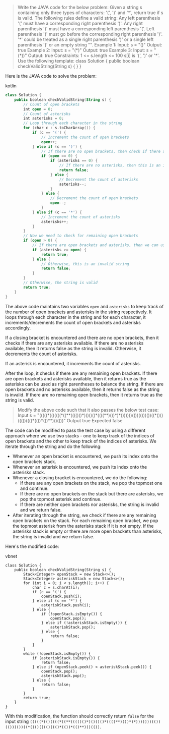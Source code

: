 > Write the JAVA code for the below problem: Given a string s containing only three types of characters: '(', ')' and '\*', return true if s is valid. The following rules define a valid string: Any left parenthesis '(' must have a corresponding right parenthesis ')'. Any right parenthesis ')' must have a corresponding left parenthesis '('. Left parenthesis '(' must go before the corresponding right parenthesis ')'. '\*' could be treated as a single right parenthesis ')' or a single left parenthesis '(' or an empty string "". Example 1: Input: s = "()" Output: true Example 2: Input: s = "(\*)" Output: true Example 3: Input: s = "(\*))" Output: true Constraints: 1 <= s.length <= 100 s\[i\] is '(', ')' or '\*'. Use the following template: class Solution { public boolean checkValidString(String s) { } }

Here is the JAVA code to solve the problem:

kotlin

```kotlin
class Solution {
    public boolean checkValidString(String s) {
        // Count of open brackets
        int open = 0;
        // Count of asterisks
        int asterisks = 0;
        // Loop through each character in the string
        for (char c : s.toCharArray()) {
            if (c == '(') {
                // Increment the count of open brackets
                open++;
            } else if (c == ')') {
                // If there are no open brackets, then check if there are any asterisks and decrement their count
                if (open == 0) {
                    if (asterisks == 0) {
                        // If there are no asterisks, then this is an invalid string
                        return false;
                    } else {
                        // Decrement the count of asterisks
                        asterisks--;
                    }
                } else {
                    // Decrement the count of open brackets
                    open--;
                }
            } else if (c == '*') {
                // Increment the count of asterisks
                asterisks++;
            }
        }
        // Now we need to check for remaining open brackets
        if (open > 0) {
            // If there are open brackets and asterisks, then we can use asterisks as right parentheses to balance the string
            if (asterisks >= open) {
                return true;
            } else {
                // Otherwise, this is an invalid string
                return false;
            }
        }
        // Otherwise, the string is valid
        return true;
    }
}
```

The above code maintains two variables `open` and `asterisks` to keep track of the number of open brackets and asterisks in the string respectively. It loops through each character in the string and for each character, it increments/decrements the count of open brackets and asterisks accordingly.

If a closing bracket is encountered and there are no open brackets, then it checks if there are any asterisks available. If there are no asterisks available, then it returns false as the string is invalid. Otherwise, it decrements the count of asterisks.

If an asterisk is encountered, it increments the count of asterisks.

After the loop, it checks if there are any remaining open brackets. If there are open brackets and asterisks available, then it returns true as the asterisks can be used as right parentheses to balance the string. If there are open brackets and no asterisks available, then it returns false as the string is invalid. If there are no remaining open brackets, then it returns true as the string is valid.

> Modify the abpve code such that it also passes the below test case: Input s = "(((((\*(()((((\*((\*\*(((()()\*)()()()\*((((\*\*)())\*)\*)))))))(())(()))())((\*()()(((()((()\*(())\*(()\*\*)()(())" Output true Expected false

The code can be modified to pass the test case by using a different approach where we use two stacks - one to keep track of the indices of open brackets and the other to keep track of the indices of asterisks. We iterate through the string and do the following:

*   Whenever an open bracket is encountered, we push its index onto the open brackets stack.
*   Whenever an asterisk is encountered, we push its index onto the asterisks stack.
*   Whenever a closing bracket is encountered, we do the following:
    *   If there are any open brackets on the stack, we pop the topmost one and continue.
    *   If there are no open brackets on the stack but there are asterisks, we pop the topmost asterisk and continue.
    *   If there are neither open brackets nor asterisks, the string is invalid and we return false.
*   After iterating through the string, we check if there are any remaining open brackets on the stack. For each remaining open bracket, we pop the topmost asterisk from the asterisks stack if it is not empty. If the asterisks stack is empty or there are more open brackets than asterisks, the string is invalid and we return false.

Here's the modified code:

vbnet

```vbnet
class Solution {
    public boolean checkValidString(String s) {
        Stack<Integer> openStack = new Stack<>();
        Stack<Integer> asteriskStack = new Stack<>();
        for (int i = 0; i < s.length(); i++) {
            char c = s.charAt(i);
            if (c == '(') {
                openStack.push(i);
            } else if (c == '*') {
                asteriskStack.push(i);
            } else {
                if (!openStack.isEmpty()) {
                    openStack.pop();
                } else if (!asteriskStack.isEmpty()) {
                    asteriskStack.pop();
                } else {
                    return false;
                }
            }
        }
        while (!openStack.isEmpty()) {
            if (asteriskStack.isEmpty()) {
                return false;
            } else if (openStack.peek() < asteriskStack.peek()) {
                openStack.pop();
                asteriskStack.pop();
            } else {
                return false;
            }
        }
        return true;
    }
}
```

With this modification, the function should correctly return `false` for the input string `(((((*(()((((*((**(((()()*)()()()*((((**)())*)*)))))))(())(()))())((*()()(((()((()*(())*(()**)()(())`.